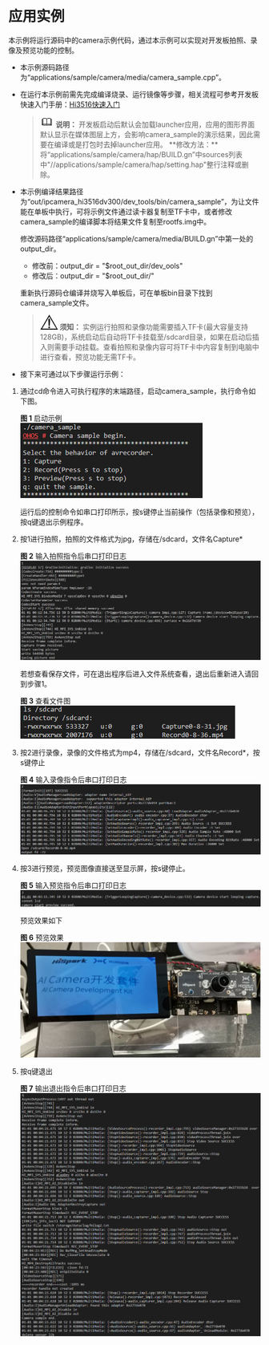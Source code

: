 # 应用实例<a name="ZH-CN_TOPIC_0000001055301733"></a>

本示例将运行源码中的camera示例代码，通过本示例可以实现对开发板拍照、录像及预览功能的控制。

-   本示例源码路径为“applications/sample/camera/media/camera\_sample.cpp”。
-   在运行本示例前需先完成编译烧录、运行镜像等步骤，相关流程可参考开发板快速入门手册：[Hi3516快速入门](../quick-start/Hi3516开发板介绍.md)

    >![](public_sys-resources/icon-note.gif) **说明：** 
    >开发板启动后默认会加载launcher应用，应用的图形界面默认显示在媒体图层上方，会影响camera\_sample的演示结果，因此需要在编译或是打包时去掉launcher应用。
    >**修改方法：**将“applications/sample/camera/hap/BUILD.gn”中sources列表中"//applications/sample/camera/hap/setting.hap"整行注释或删除。

-   本示例编译结果路径为“out/ipcamera\_hi3516dv300/dev\_tools/bin/camera\_sample”，为让文件能在单板中执行，可将示例文件通过读卡器复制至TF卡中，或者修改camera\_sample的编译脚本将结果文件复制至rootfs.img中。

    修改源码路径“applications/sample/camera/media/BUILD.gn”中第一处的output\_dir。

    -   修改前：output\_dir = "$root\_out\_dir/dev\_ools"
    -   修改后：output\_dir = "$root\_out\_dir/"

    重新执行源码仓编译并烧写入单板后，可在单板bin目录下找到camera\_sample文件。

    >![](public_sys-resources/icon-notice.gif) **须知：** 
    >实例运行拍照和录像功能需要插入TF卡\(最大容量支持128GB\)，系统启动后自动将TF卡挂载至/sdcard目录，如果在启动后插入则需要手动挂载。查看拍照和录像内容可将TF卡中内容复制到电脑中进行查看，预览功能无需TF卡。

-   接下来可通过以下步骤运行示例：

1.  通过cd命令进入可执行程序的末端路径，启动camera\_sample，执行命令如下图。

    **图 1**  启动示例<a name="fig380985885020"></a>  
    ![](figures/启动示例.png "启动示例")

    运行后的控制命令如串口打印所示，按s键停止当前操作（包括录像和预览），按q键退出示例程序。

2.  按1进行拍照，拍照的文件格式为jpg，存储在/sdcard，文件名Capture\*

    **图 2**  输入拍照指令后串口打印日志<a name="fig17819185018384"></a>  
    ![](figures/输入拍照指令后串口打印日志.png "输入拍照指令后串口打印日志")

    若想查看保存文件，可在退出程序后进入文件系统查看，退出后重新进入请回到步骤1。

    **图 3**  查看文件图<a name="fig166391743154619"></a>  
    ![](figures/查看文件图.png "查看文件图")

3.  按2进行录像，录像的文件格式为mp4，存储在/sdcard，文件名Record\*，按s键停止

    **图 4**  输入录像指令后串口打印日志<a name="fig6340814174317"></a>  
    ![](figures/输入录像指令后串口打印日志.png "输入录像指令后串口打印日志")

4.  按3进行预览，预览图像直接送至显示屏，按s键停止。

    **图 5**  输入预览指令后串口打印日志<a name="fig9658148124414"></a>  
    ![](figures/输入预览指令后串口打印日志.png "输入预览指令后串口打印日志")

    预览效果如下

    **图 6**  预览效果<a name="fig24541759597"></a>  
    ![](figures/预览效果.jpg "预览效果")

5.  按q键退出

    **图 7**  输出退出指令后串口打印日志<a name="fig1755682174514"></a>  
    ![](figures/输出退出指令后串口打印日志.png "输出退出指令后串口打印日志")



